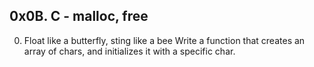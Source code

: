 ## 0x0B. C - malloc, free ##
0. Float like a butterfly, sting like a bee
Write a function that creates an array of chars, and initializes it with a specific char.
